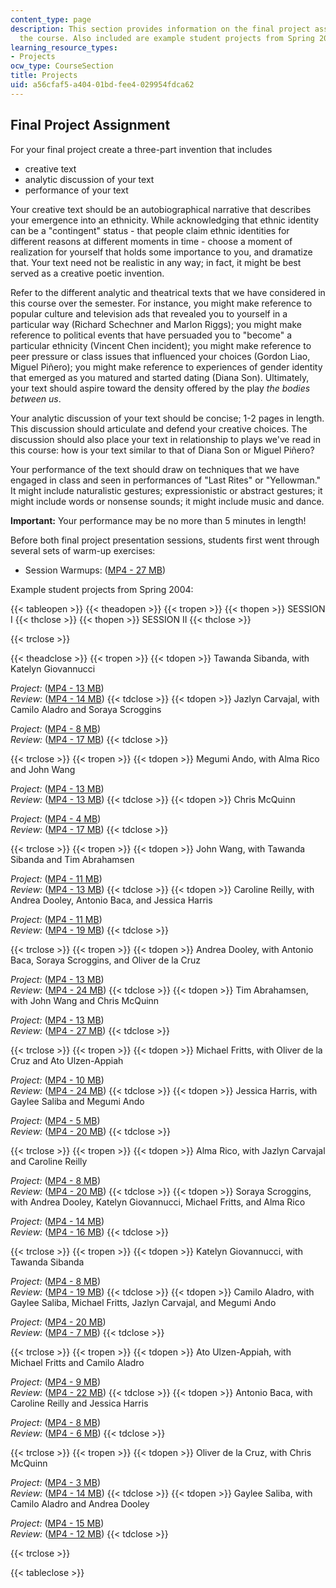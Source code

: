 ```yaml
---
content_type: page
description: This section provides information on the final project assignment for
  the course. Also included are example student projects from Spring 2004.
learning_resource_types:
- Projects
ocw_type: CourseSection
title: Projects
uid: a56cfaf5-a404-01bd-fee4-029954fdca62
---
```


Final Project Assignment
------------------------

For your final project create a three-part invention that includes

*   creative text
*   analytic discussion of your text
*   performance of your text

Your creative text should be an autobiographical narrative that describes your emergence into an ethnicity. While acknowledging that ethnic identity can be a "contingent" status - that people claim ethnic identities for different reasons at different moments in time - choose a moment of realization for yourself that holds some importance to you, and dramatize that. Your text need not be realistic in any way; in fact, it might be best served as a creative poetic invention.

Refer to the different analytic and theatrical texts that we have considered in this course over the semester. For instance, you might make reference to popular culture and television ads that revealed you to yourself in a particular way (Richard Schechner and Marlon Riggs); you might make reference to political events that have persuaded you to "become" a particular ethnicity (Vincent Chen incident); you might make reference to peer pressure or class issues that influenced your choices (Gordon Liao, Miguel Piñero); you might make reference to experiences of gender identity that emerged as you matured and started dating (Diana Son). Ultimately, your text should aspire toward the density offered by the play _the bodies between us_.

Your analytic discussion of your text should be concise; 1-2 pages in length. This discussion should articulate and defend your creative choices. The discussion should also place your text in relationship to plays we've read in this course: how is your text similar to that of Diana Son or Miguel Piñero?

Your performance of the text should draw on techniques that we have engaged in class and seen in performances of "Last Rites" or "Yellowman." It might include naturalistic gestures; expressionistic or abstract gestures; it might include words or nonsense sounds; it might include music and dance.

**Important:** Your performance may be no more than 5 minutes in length!

Before both final project presentation sessions, students first went through several sets of warm-up exercises:

*   Session Warmups: ([MP4 - 27 MB](http://www.archive.org/download/MIT21M.621S04/ocw-21M.621-warmup-11may2004-220k.mp4))

Example student projects from Spring 2004:

{{< tableopen >}}
{{< theadopen >}}
{{< tropen >}}
{{< thopen >}}
SESSION I
{{< thclose >}}
{{< thopen >}}
SESSION II
{{< thclose >}}

{{< trclose >}}

{{< theadclose >}}
{{< tropen >}}
{{< tdopen >}}
Tawanda Sibanda, with Katelyn Giovannucci  
  
_Project:_ ([MP4 - 13 MB](http://www.archive.org/download/MIT21M.621S04/ocw-21M.621-I-perform-11may2004-220k.mp4))  
_Review:_ ([MP4 - 14 MB](http://www.archive.org/download/MIT21M.621S04/ocw-21M.621-I-critique-11may2004-220k.mp4))
{{< tdclose >}}
{{< tdopen >}}
Jazlyn Carvajal, with Camilo Aladro and Soraya Scroggins  
  
_Project:_ ([MP4 - 8 MB](http://www.archive.org/download/MIT21M.621S04/ocw-21M.621-X-perform-13may2004-220k.mp4))  
_Review:_ ([MP4 - 17 MB](http://www.archive.org/download/MIT21M.621S04/ocw-21M.621-X-critique-13may2004-220k.mp4))
{{< tdclose >}}

{{< trclose >}}
{{< tropen >}}
{{< tdopen >}}
Megumi Ando, with Alma Rico and John Wang  
  
_Project:_ ([MP4 - 13 MB](http://www.archive.org/download/MIT21M.621S04/ocw-21M.621-II-perform-11may2004-220k.mp4))  
_Review:_ ([MP4 - 13 MB](http://www.archive.org/download/MIT21M.621S04/ocw-21M.621-II-critique-11may2004-220k.mp4))
{{< tdclose >}}
{{< tdopen >}}
Chris McQuinn  
  
_Project:_ ([MP4 - 4 MB](http://www.archive.org/download/MIT21M.621S04/ocw-21M.621-XI-perform-13may2004-220k.mp4))  
_Review:_ ([MP4 - 17 MB](http://www.archive.org/download/MIT21M.621S04/ocw-21M.621-XI-critique-13may2004-220k.mp4))
{{< tdclose >}}

{{< trclose >}}
{{< tropen >}}
{{< tdopen >}}
John Wang, with Tawanda Sibanda and Tim Abrahamsen  
  
_Project:_ ([MP4 - 11 MB](http://www.archive.org/download/MIT21M.621S04/ocw-21M.621-III-perform-11may2004-220k.mp4))  
_Review:_ ([MP4 - 13 MB](http://www.archive.org/download/MIT21M.621S04/ocw-21M.621-III-critique-11may2004-220k.mp4))
{{< tdclose >}}
{{< tdopen >}}
Caroline Reilly, with Andrea Dooley, Antonio Baca, and Jessica Harris  
  
_Project:_ ([MP4 - 11 MB](http://www.archive.org/download/MIT21M.621S04/ocw-21M.621-XII-perform-13may2004-220k.mp4))  
_Review:_ ([MP4 - 19 MB](http://www.archive.org/download/MIT21M.621S04/ocw-21M.621-XII-critique-13may2004-220k.mp4))
{{< tdclose >}}

{{< trclose >}}
{{< tropen >}}
{{< tdopen >}}
Andrea Dooley, with Antonio Baca, Soraya Scroggins, and Oliver de la Cruz  
  
_Project:_ ([MP4 - 13 MB](http://www.archive.org/download/MIT21M.621S04/ocw-21M.621-IV-perform-11may2004-220k.mp4))  
_Review:_ ([MP4 - 24 MB](http://www.archive.org/download/MIT21M.621S04/ocw-21M.621-IV-critique-11may2004-220k.mp4))
{{< tdclose >}}
{{< tdopen >}}
Tim Abrahamsen, with John Wang and Chris McQuinn  
  
_Project:_ ([MP4 - 13 MB](http://www.archive.org/download/MIT21M.621S04/ocw-21M.621-XIII-perform-13may2004-220k.mp4))  
_Review:_ ([MP4 - 27 MB](http://www.archive.org/download/MIT21M.621S04/ocw-21M.621-XIII-critique-13may2004-220k.mp4))
{{< tdclose >}}

{{< trclose >}}
{{< tropen >}}
{{< tdopen >}}
Michael Fritts, with Oliver de la Cruz and Ato Ulzen-Appiah  
  
_Project:_ ([MP4 - 10 MB](http://www.archive.org/download/MIT21M.621S04/ocw-21M.621-V-perform-11may2004-220k.mp4))  
_Review:_ ([MP4 - 24 MB](http://www.archive.org/download/MIT21M.621S04/ocw-21M.621-V-critique-11may2004-220k.mp4))
{{< tdclose >}}
{{< tdopen >}}
Jessica Harris, with Gaylee Saliba and Megumi Ando  
  
_Project:_ ([MP4 - 5 MB](http://www.archive.org/download/MIT21M.621S04/ocw-21M.621-XIV-perform-13may2004-220k.mp4))  
_Review:_ ([MP4 - 20 MB](http://www.archive.org/download/MIT21M.621S04/ocw-21M.621-XIV-critique-13may2004-220k.mp4))
{{< tdclose >}}

{{< trclose >}}
{{< tropen >}}
{{< tdopen >}}
Alma Rico, with Jazlyn Carvajal and Caroline Reilly  
  
_Project:_ ([MP4 - 8 MB](http://www.archive.org/download/MIT21M.621S04/ocw-21M.621-VI-perform-11may2004-220k.mp4))  
_Review:_ ([MP4 - 20 MB](http://www.archive.org/download/MIT21M.621S04/ocw-21M.621-VI-critique-11may2004-220k.mp4))
{{< tdclose >}}
{{< tdopen >}}
Soraya Scroggins, with Andrea Dooley, Katelyn Giovannucci, Michael Fritts, and Alma Rico  
  
_Project:_ ([MP4 - 14 MB](http://www.archive.org/download/MIT21M.621S04/ocw-21M.621-XV-perform-13may2004-220k.mp4))  
_Review:_ ([MP4 - 16 MB](http://www.archive.org/download/MIT21M.621S04/ocw-21M.621-XV-critique-13may2004-220k.mp4))
{{< tdclose >}}

{{< trclose >}}
{{< tropen >}}
{{< tdopen >}}
Katelyn Giovannucci, with Tawanda Sibanda  
  
_Project:_ ([MP4 - 8 MB](http://www.archive.org/download/MIT21M.621S04/ocw-21M.621-VII-perform-11may2004-220k.mp4))  
_Review:_ ([MP4 - 19 MB](http://www.archive.org/download/MIT21M.621S04/ocw-21M.621-VII-critique-11may2004-220k.mp4))
{{< tdclose >}}
{{< tdopen >}}
Camilo Aladro, with Gaylee Saliba, Michael Fritts, Jazlyn Carvajal, and Megumi Ando  
  
_Project:_ ([MP4 - 20 MB](http://www.archive.org/download/MIT21M.621S04/ocw-21M.621-XVI-perform-13may2004-220k.mp4))  
_Review:_ ([MP4 - 7 MB](http://www.archive.org/download/MIT21M.621S04/ocw-21M.621-XVI-critique-13may2004-220k.mp4))
{{< tdclose >}}

{{< trclose >}}
{{< tropen >}}
{{< tdopen >}}
Ato Ulzen-Appiah, with Michael Fritts and Camilo Aladro  
  
_Project:_ ([MP4 - 9 MB](http://www.archive.org/download/MIT21M.621S04/ocw-21M.621-VIII-perform-11may2004-220k.mp4))  
_Review:_ ([MP4 - 22 MB](http://www.archive.org/download/MIT21M.621S04/ocw-21M.621-VIII-critique-11may2004-220k.mp4))
{{< tdclose >}}
{{< tdopen >}}
Antonio Baca, with Caroline Reilly and Jessica Harris  
  
_Project:_ ([MP4 - 8 MB](http://www.archive.org/download/MIT21M.621S04/ocw-21M.621-XVII-perform-13may2004-220k.mp4))  
_Review:_ ([MP4 - 6 MB](http://www.archive.org/download/MIT21M.621S04/ocw-21M.621-XVII-critique-13may2004-220k.mp4))
{{< tdclose >}}

{{< trclose >}}
{{< tropen >}}
{{< tdopen >}}
Oliver de la Cruz, with Chris McQuinn  
  
_Project:_ ([MP4 - 3 MB](http://www.archive.org/download/MIT21M.621S04/ocw-21M.621-IX-perform-11may2004-220k.mp4))  
_Review:_ ([MP4 - 14 MB](http://www.archive.org/download/MIT21M.621S04/ocw-21M.621-IX-critique-11may2004-220k.mp4))
{{< tdclose >}}
{{< tdopen >}}
Gaylee Saliba, with Camilo Aladro and Andrea Dooley  
  
_Project:_ ([MP4 - 15 MB](http://www.archive.org/download/MIT21M.621S04/ocw-21M.621-XVIII-perform-13may2004-220k.mp4))  
_Review:_ ([MP4 - 12 MB](http://www.archive.org/download/MIT21M.621S04/ocw-21M.621-XVIII-critique-13may2004-220k.mp4))
{{< tdclose >}}

{{< trclose >}}

{{< tableclose >}}